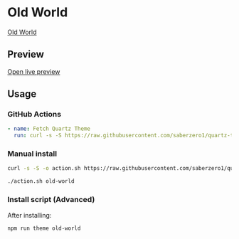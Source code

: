 # Old World

[Old World](https://github.com/double-tilde)

## Preview

[Open live preview](https://quartz-themes.github.io/old-world/)

## Usage

### GitHub Actions

```yaml
- name: Fetch Quartz Theme
  run: curl -s -S https://raw.githubusercontent.com/saberzero1/quartz-themes/master/action.sh | bash -s -- old-world
```

### Manual install

```bash
curl -s -S -o action.sh https://raw.githubusercontent.com/saberzero1/quartz-themes/master/action.sh

./action.sh old-world
```

### Install script (Advanced)

After installing:

```bash
npm run theme old-world
```
